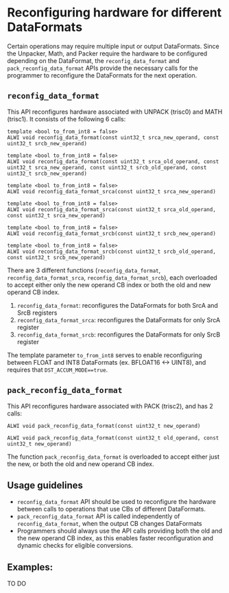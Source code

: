 # Reconfiguring hardware for different DataFormats

Certain operations may require multiple input or output DataFormats. Since the Unpacker, Math, and Packer require the hardware to be configured depending on the DataFormat, the `reconfig_data_format` and `pack_reconfig_data_format` APIs provide the necessary calls for the programmer to reconfigure the DataFormats for the next operation.

## `reconfig_data_format`

This API reconfigures hardware associated with UNPACK (trisc0) and MATH (trisc1). It consists of the following 6 calls:
```
template <bool to_from_int8 = false>
ALWI void reconfig_data_format(const uint32_t srca_new_operand, const uint32_t srcb_new_operand)

template <bool to_from_int8 = false>
ALWI void reconfig_data_format(const uint32_t srca_old_operand, const uint32_t srca_new_operand, const uint32_t srcb_old_operand, const uint32_t srcb_new_operand)

template <bool to_from_int8 = false>
ALWI void reconfig_data_format_srca(const uint32_t srca_new_operand)

template <bool to_from_int8 = false>
ALWI void reconfig_data_format_srca(const uint32_t srca_old_operand, const uint32_t srca_new_operand)

template <bool to_from_int8 = false>
ALWI void reconfig_data_format_srcb(const uint32_t srcb_new_operand)

template <bool to_from_int8 = false>
ALWI void reconfig_data_format_srcb(const uint32_t srcb_old_operand, const uint32_t srcb_new_operand)
```
There are 3 different functions (`reconfig_data_format`, `reconfig_data_format_srca`, `reconfig_data_format_srcb`), each overloaded to accept either only the new operand CB index or both the old and new operand CB index.
1. `reconfig_data_format`: reconfigures the DataFormats for both SrcA and SrcB registers
2. `reconfig_data_format_srca`: reconfigures the DataFormats for only SrcA register
3. `reconfig_data_format_srcb`: reconfigures the DataFormats for only SrcB register

The template parameter `to_from_int8` serves to enable reconfiguring between FLOAT and INT8 DataFormats (ex. BFLOAT16 <-> UINT8), and requires that `DST_ACCUM_MODE==true`.

## `pack_reconfig_data_format`

This API reconfigures hardware associated with PACK (trisc2), and has 2 calls:
```
ALWI void pack_reconfig_data_format(const uint32_t new_operand)

ALWI void pack_reconfig_data_format(const uint32_t old_operand, const uint32_t new_operand)
```
The function `pack_reconfig_data_format` is overloaded to accept either just the new, or both the old and new operand CB index.

## Usage guidelines

- `reconfig_data_format` API should be used to reconfigure the hardware between calls to operations that use CBs of different DataFormats.
- `pack_reconfig_data_format` API is called independently of `reconfig_data_format`, when the output CB changes DataFormats
- Programmers should always use the API calls providing both the old and the new operand CB index, as this enables faster reconfiguration and dynamic checks for eligible conversions.

## Examples:
TO DO
